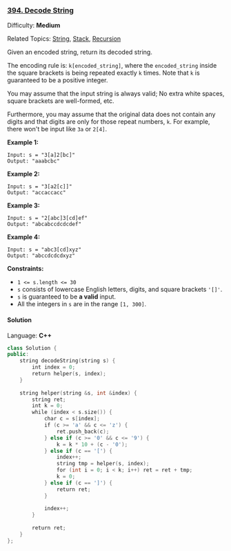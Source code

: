 ### [394\. Decode String](https://leetcode.com/problems/decode-string/)

Difficulty: **Medium**

Related Topics: [String](https://leetcode.com/tag/string/), [Stack](https://leetcode.com/tag/stack/), [Recursion](https://leetcode.com/tag/recursion/)


Given an encoded string, return its decoded string.

The encoding rule is: `k[encoded_string]`, where the `encoded_string` inside the square brackets is being repeated exactly `k` times. Note that `k` is guaranteed to be a positive integer.

You may assume that the input string is always valid; No extra white spaces, square brackets are well-formed, etc.

Furthermore, you may assume that the original data does not contain any digits and that digits are only for those repeat numbers, `k`. For example, there won't be input like `3a` or `2[4]`.

**Example 1:**

```
Input: s = "3[a]2[bc]"
Output: "aaabcbc"
```

**Example 2:**

```
Input: s = "3[a2[c]]"
Output: "accaccacc"
```

**Example 3:**

```
Input: s = "2[abc]3[cd]ef"
Output: "abcabccdcdcdef"
```

**Example 4:**

```
Input: s = "abc3[cd]xyz"
Output: "abccdcdcdxyz"
```

**Constraints:**

*   `1 <= s.length <= 30`
*   `s` consists of lowercase English letters, digits, and square brackets `'[]'`.
*   `s` is guaranteed to be **a valid** input.
*   All the integers in `s` are in the range `[1, 300]`.


#### Solution

Language: **C++**

```c++
class Solution {
public:
    string decodeString(string s) {
        int index = 0;
        return helper(s, index);
    }
    
    string helper(string &s, int &index) {
        string ret;
        int k = 0;
        while (index < s.size()) {
            char c = s[index];
            if (c >= 'a' && c <= 'z') {
                ret.push_back(c);
            } else if (c >= '0' && c <= '9') {
                k = k * 10 + (c - '0');
            } else if (c == '[') {
                index++;
                string tmp = helper(s, index);
                for (int i = 0; i < k; i++) ret = ret + tmp;
                k = 0;
            } else if (c == ']') {
                return ret;
            }
            
            index++;
        }
        
        return ret;        
    }
};
```
